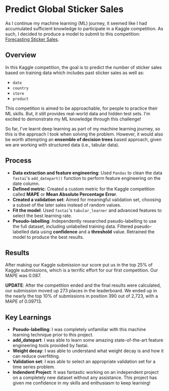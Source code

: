 # Predict Global Sticker Sales

As I continue my machine learning (ML) journey, it seemed like I had accumulated sufficient knowledge to participate in a Kaggle competition. As such, I decided to produce a model to submit to this competition: [Forecasting Sticker Sales](https://www.kaggle.com/competitions/playground-series-s5e1/overview).

## Overview

In this Kaggle competition, the goal is to predict the number of sticker sales based on training data which includes past sticker sales as well as:
- `date`
- `country`
- `store`
- `product`

This competition is aimed to be approachable, for people to practice their ML skills. But, it still provides real-world data and hidden test sets. I'm excited to demonstrate my ML knowledge through this challenge!

So far, I've learnt deep learning as part of my machine learning journey, so this is the approach I took when solving the problem. However, it would also be worth attempting an **ensemble of decision trees** based approach, given we are working with structured data (i.e., tabular data).

## Process
- **Data extraction and feature engineering**: Used `Pandas` to clean the data `fastai`'s `add_datepart()` function to perform feature engineering on the date column.
- **Defined metric**: Created a custom metric for the Kaggle competition called **MAPE** or **Mean Absolute Percentage Error**.
- **Created a validation set**: Aimed for meaningful validation set, choosing a subset of the later sales instead of random values.
- **Fit the model**: Used `fastai`'s `tabular_learner` and advanced features to select the best learning rate.
- **Pseudo-labelling**: Independently researched pseudo-labelling to use the full dataset, including unlabelled training data. Filtered pseudo-labelled data using **confidence** and a **threshold** value. Retrained the model to produce the best results.

## Results
After making our Kaggle submission our score put us in the top 25% of Kaggle submissions, which is a terrific effort for our first competition. Our MAPE was 0.087.

**UPDATE**: After the competition ended and the final results were calculated, our submission moved up 273 places in the leaderboard. We ended up in the nearly the top 10% of submissions in position 390 out of 2,723, with a MAPE of 0.09713.

## Key Learnings
- **Pseudo-labelling**: I was completely unfamiliar with this machine learning technique prior to this project.
- **add_datepart**: I was able to learn some amazing state-of-the-art feature engineering tools provided by fastai.
- **Weight decay**: I was able to understand what weight decay is and how it can reduce overfitting.
- **Validation set**: I was able to select an appropriate validation set for a time series problem.
- **Indendent Project**: It was fantastic working on an independent project on a completely new dataset without any assistance. This project has given me confidence in my skills and enthusiasm to keep learning!
